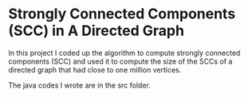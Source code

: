 # Strongly Connected Components (SCC) in A Directed Graph

In this project I coded up the algorithm to compute strongly connected components (SCC) and used it to compute the size of the SCCs of a directed graph that had close to one million vertices.

The java codes I wrote are in the src folder.